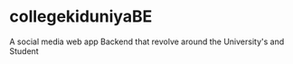 # collegekiduniyaBE
A social media web app Backend that revolve around the University's and Student
